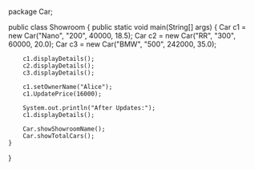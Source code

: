 package Car;

public class Showroom {
    public static void main(String[] args) {
        Car c1 = new Car("Nano", "200", 40000, 18.5);
        Car c2 = new Car("RR", "300", 60000, 20.0);
        Car c3 = new Car("BMW", "500", 242000, 35.0);

        c1.displayDetails();
        c2.displayDetails();
        c3.displayDetails();

        c1.setOwnerName("Alice"); 
        c1.UpdatePrice(16000);

        System.out.println("After Updates:");
        c1.displayDetails();

        Car.showShowroomName();
        Car.showTotalCars();
    }

}